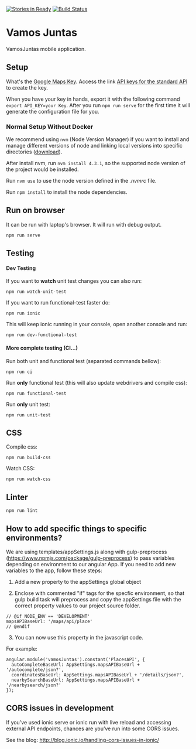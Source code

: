 [![Stories in Ready](https://badge.waffle.io/VamosJuntas/vamosjuntas.png?label=ready&title=Ready)](https://waffle.io/VamosJuntas/vamosjuntas)
[![Build Status](https://snap-ci.com/VamosJuntas/vamosjuntas/branch/master/build_image)](https://snap-ci.com/VamosJuntas/vamosjuntas/branch/master)

# Vamos Juntas

VamosJuntas mobile application.

## Setup

What's the [Google Maps Key](https://developers.google.com/maps/documentation/javascript/get-api-key).
Access the link [API keys for the standard API](https://developers.google.com/maps/documentation/javascript/get-api-key#key) to create the key.

When you have your key in hands, export it with the following command `export API_KEY=your Key`. After you run `npm run serve` for the first time it will generate the configuration file for you.

### Normal Setup Without Docker

We recommend using `nvm` (Node Version Manager) if you want to install and manage different versions of node and linking local versions into specific directories ([download](https://github.com/creationix/nvm)).

After install nvm, run `nvm install 4.3.1`, so the supported node version of the project would be installed.

Run `nvm use` to use the node version defined in the *.nvmrc* file.

Run `npm install` to install the node dependencies.

## Run on browser


It can be run with laptop's browser.
It will run with debug output.

```
npm run serve
```


## Testing


#### Dev Testing


If you want to **watch** unit test changes you can also run:

```
npm run watch-unit-test
```

If you want to run functional-test faster do:

```
npm run ionic
```

This will keep ionic running in your console, open another console and run:


```
npm run dev-functional-test
```


#### More complete testing (CI...)


Run both unit and functional test (separated commands bellow):

```
npm run ci
```


Run **only** functional test (this will also update webdrivers and compile css):

```
npm run functional-test
```

Run **only** unit test:

```
npm run unit-test
```


## CSS

Compile css:

```
npm run build-css
```
Watch CSS:

```
npm run watch-css
```

## Linter

```
npm run lint
```

## How to add specific things to specific environments?

We are using templates/appSettings.js along with gulp-preprocess (https://www.npmjs.com/package/gulp-preprocess) to pass variables depending on environment to our angular App.
If you need to add new variables to the app, follow these steps:

1. Add a new property to the appSettings global object

2. Enclose with commented "if" tags for the specfic environment, so that gulp build task will preprocess and copy the  appSettings file with the correct property values to our project source folder.

  ```
  // @if NODE_ENV == 'DEVELOPMENT'
  mapsAPIBaseUrl: '/maps/api/place'
  // @endif
  ```

3. You can now use this property in the javascript code.

 For example:

 ```
 angular.module('vamosJuntas').constant('PlacesAPI', {
   autoCompleteBaseUrl: AppSettings.mapsAPIBaseUrl + '/autocomplete/json?',
   coordinatesBaseUrl: AppSettings.mapsAPIBaseUrl + '/details/json?',
   nearbySearchBaseUrl: AppSettings.mapsAPIBaseUrl + '/nearbysearch/json?'
 });
 ```

## CORS issues in development
If you’ve used ionic serve or ionic run with live reload and accessing external API endpoints, chances are you’ve run into some CORS issues.

See the blog: http://blog.ionic.io/handling-cors-issues-in-ionic/
